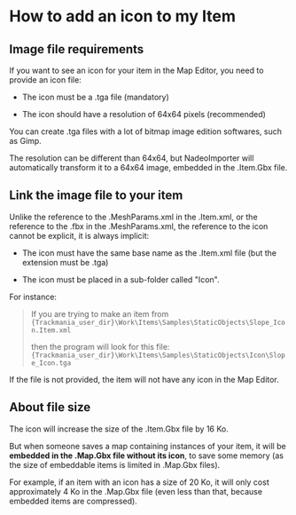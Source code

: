 # How to add an icon to my Item

## Image file requirements

If you want to see an icon for your item in the Map Editor, you need to provide an icon file:

- The icon must be a .tga file (mandatory)

- The icon should have a resolution of 64x64 pixels (recommended)

You can create .tga files with a lot of bitmap image edition softwares, such as Gimp.

The resolution can be different than 64x64, but NadeoImporter will automatically transform it to a 64x64 image, embedded in the .Item.Gbx file.


## Link the image file to your item

Unlike the reference to the .MeshParams.xml in the .Item.xml, or the reference to the .fbx in the .MeshParams.xml, the reference to the icon cannot be explicit, it is always implicit:

- The icon must have the same base name as the .Item.xml file (but the extension must be .tga)

- The icon must be placed in a sub-folder called "Icon".

For instance:
> If you are trying to make an item from `{Trackmania_user_dir}\Work\Items\Samples\StaticObjects\Slope_Icon.Item.xml`
> 
> then the program will look for this file: `{Trackmania_user_dir}\Work\Items\Samples\StaticObjects\Icon\Slope_Icon.tga`


If the file is not provided, the item will not have any icon in the Map Editor.


## About file size

The icon will increase the size of the .Item.Gbx file by 16 Ko.

But when someone saves a map containing instances of your item, it will be **embedded in the .Map.Gbx file without its icon**, to save some memory (as the size of embeddable items is limited in .Map.Gbx files).

For example, if an item with an icon has a size of 20 Ko, it will only cost approximately 4 Ko in the .Map.Gbx file (even less than that, because embedded items are compressed).
